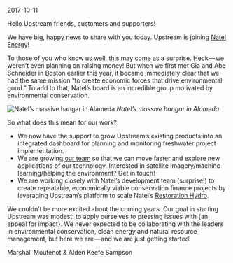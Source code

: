 2017-10-11

Hello Upstream friends, customers and supporters!

We have big, happy news to share with you today. Upstream is joining [Natel Energy](https://www.natelenergy.com)!

To those of you who know us well, this may come as a surprise. Heck — we weren’t even planning on raising money! But when we first met Gia and Abe Schneider in Boston earlier this year, it became immediately clear that we had the same mission “to create economic forces that drive environmental good.” To add to that, Natel’s board is an incredible group motivated by environmental conservation.

![Natel’s massive hangar in Alameda](img/natel-hanger.png)
_Natel’s massive hangar in Alameda_

So what does this mean for our work?

- We now have the support to grow Upstream’s existing products into an integrated dashboard for planning and monitoring freshwater project implementation.
- We are growing [our team](https://upstream.tech/about) so that we can move faster and explore new applications of our technology. Interested in satellite imagery/machine learning/helping the environment? Get in touch!
- We are working closely with Natel’s development team (surprise!) to create repeatable, economically viable conservation finance projects by leveraging Upstream’s platform to scale Natel’s [Restoration Hydro](https://www.natelenergy.com/restoration-hydro/).

We couldn’t be more excited about the coming years. Our goal in starting Upstream was modest: to apply ourselves to pressing issues with {an appeal for impact}. We never expected to be collaborating with the leaders in environmental conservation, clean energy and natural resource management, but here we are — and we are just getting started!

Marshall Moutenot & Alden Keefe Sampson
